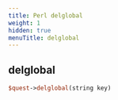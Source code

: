 ```yaml
---
title: Perl delglobal
weight: 1
hidden: true
menuTitle: delglobal
---
```

## delglobal
```perl
$quest->delglobal(string key)
```